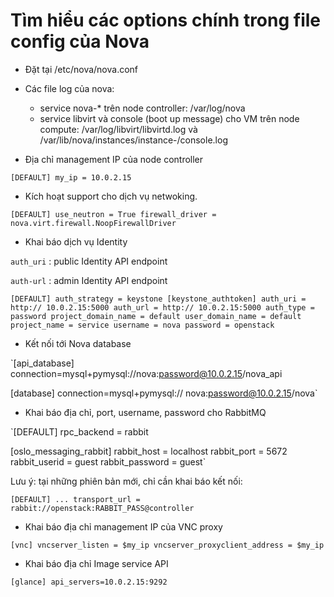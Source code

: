 # Tìm hiểu các options chính trong file config của Nova

- Đặt tại /etc/nova/nova.conf

- Các file log của nova:
  - service nova-* trên node controller: /var/log/nova
  - service libvirt và console (boot up message) cho VM trên node compute: /var/log/libvirt/libvirtd.log và /var/lib/nova/instances/instance-<instance-id>/console.log

- Địa chỉ management IP của node controller

`[DEFAULT]
my_ip = 10.0.2.15`

- Kích hoạt support cho dịch vụ netwoking.

`[DEFAULT]
use_neutron = True
firewall_driver = nova.virt.firewall.NoopFirewallDriver`

- Khai báo dịch vụ Identity

`auth_uri` : public Identity API endpoint

`auth-url` : admin Identity API endpoint

`[DEFAULT]
auth_strategy = keystone
[keystone_authtoken]
auth_uri = http:// 10.0.2.15:5000
auth_url = http:// 10.0.2.15:5000
auth_type = password
project_domain_name = default
user_domain_name = default
project_name = service
username = nova
password = openstack`

- Kết nối tới Nova database

`[api_database]
connection=mysql+pymysql://nova:password@10.0.2.15/nova_api

[database]
connection=mysql+pymysql://
nova:password@10.0.2.15/nova`

- Khai báo địa chỉ, port, username, password cho RabbitMQ

`[DEFAULT]
rpc_backend = rabbit

[oslo_messaging_rabbit]
rabbit_host = localhost
rabbit_port = 5672
rabbit_userid = guest
rabbit_password = guest`


Lưu ý: tại những phiên bản mới, chỉ cần khai báo kết nối:

`[DEFAULT]
...
transport_url = rabbit://openstack:RABBIT_PASS@controller`

- Khai báo địa chỉ management IP của VNC proxy

`[vnc]
 vncserver_listen = $my_ip
 vncserver_proxyclient_address = $my_ip`

- Khai báo địa chỉ Image service API

`[glance]
 api_servers=10.0.2.15:9292`

